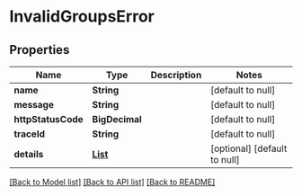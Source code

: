 # InvalidGroupsError

## Properties

| Name               | Type                                               | Description | Notes                        |
| ------------------ | -------------------------------------------------- | ----------- | ---------------------------- |
| **name**           | **String**                                         |             | [default to null]            |
| **message**        | **String**                                         |             | [default to null]            |
| **httpStatusCode** | **BigDecimal**                                     |             | [default to null]            |
| **traceId**        | **String**                                         |             | [default to null]            |
| **details**        | [**List**](InvalidParameterError_details_inner.md) |             | [optional] [default to null] |

[[Back to Model list]](../README.md#documentation-for-models) [[Back to API list]](../README.md#documentation-for-api-endpoints) [[Back to README]](../README.md)

